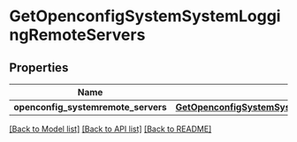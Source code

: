 # GetOpenconfigSystemSystemLoggingRemoteServers

## Properties
Name | Type | Description | Notes
------------ | ------------- | ------------- | -------------
**openconfig_systemremote_servers** | [**GetOpenconfigSystemSystemOpenconfigsystemsystemLoggingRemoteservers**](GetOpenconfigSystemSystemOpenconfigsystemsystemLoggingRemoteservers.md) |  | [optional] 

[[Back to Model list]](../README.md#documentation-for-models) [[Back to API list]](../README.md#documentation-for-api-endpoints) [[Back to README]](../README.md)


